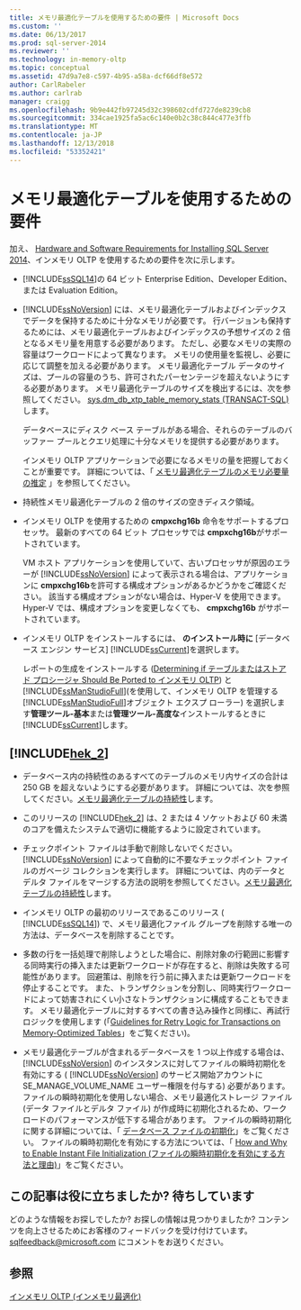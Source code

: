 ```yaml
---
title: メモリ最適化テーブルを使用するための要件 | Microsoft Docs
ms.custom: ''
ms.date: 06/13/2017
ms.prod: sql-server-2014
ms.reviewer: ''
ms.technology: in-memory-oltp
ms.topic: conceptual
ms.assetid: 47d9a7e8-c597-4b95-a58a-dcf66df8e572
author: CarlRabeler
ms.author: carlrab
manager: craigg
ms.openlocfilehash: 9b9e442fb97245d32c398602cdfd727de8239cb8
ms.sourcegitcommit: 334cae1925fa5ac6c140e0b2c38c844c477e3ffb
ms.translationtype: MT
ms.contentlocale: ja-JP
ms.lasthandoff: 12/13/2018
ms.locfileid: "53352421"
---
```

# <a name="requirements-for-using-memory-optimized-tables"></a>メモリ最適化テーブルを使用するための要件
  加え、 [Hardware and Software Requirements for Installing SQL Server 2014](../../sql-server/install/hardware-and-software-requirements-for-installing-sql-server.md)、インメモリ OLTP を使用するための要件を次に示します。  
  
-   [!INCLUDE[ssSQL14](../../includes/sssql14-md.md)]の 64 ビット Enterprise Edition、Developer Edition、または Evaluation Edition。  
  
-   [!INCLUDE[ssNoVersion](../../includes/ssnoversion-md.md)] には、メモリ最適化テーブルおよびインデックスでデータを保持するために十分なメモリが必要です。 行バージョンも保持するためには、メモリ最適化テーブルおよびインデックスの予想サイズの 2 倍となるメモリ量を用意する必要があります。 ただし、必要なメモリの実際の容量はワークロードによって異なります。 メモリの使用量を監視し、必要に応じて調整を加える必要があります。 メモリ最適化テーブル データのサイズは、プールの容量のうち、許可されたパーセンテージを超えないようにする必要があります。 メモリ最適化テーブルのサイズを検出するには、次を参照してください。 [sys.dm_db_xtp_table_memory_stats &#40;TRANSACT-SQL&#41;](/sql/relational-databases/system-dynamic-management-views/sys-dm-db-xtp-table-memory-stats-transact-sql)します。  
  
     データベースにディスク ベース テーブルがある場合、それらのテーブルのバッファー プールとクエリ処理に十分なメモリを提供する必要があります。  
  
     インメモリ OLTP アプリケーションで必要になるメモリの量を把握しておくことが重要です。 詳細については、「 [メモリ最適化テーブルのメモリ必要量の推定](memory-optimized-tables.md) 」を参照してください。  
  
-   持続性メモリ最適化テーブルの 2 倍のサイズの空きディスク領域。  
  
-   インメモリ OLTP を使用するための **cmpxchg16b** 命令をサポートするプロセッサ。 最新のすべての 64 ビット プロセッサでは **cmpxchg16b**がサポートされています。  
  
     VM ホスト アプリケーションを使用していて、古いプロセッサが原因のエラーが [!INCLUDE[ssNoVersion](../../includes/ssnoversion-md.md)] によって表示される場合は、アプリケーションに **cmpxchg16b**を許可する構成オプションがあるかどうかをご確認ください。 該当する構成オプションがない場合は、Hyper-V を使用できます。Hyper-V では、構成オプションを変更しなくても、 **cmpxchg16b** がサポートされています。  
  
-   インメモリ OLTP をインストールするには、 **のインストール時に** [データベース エンジン サービス] [!INCLUDE[ssCurrent](../../../includes/sscurrent-md.md)]を選択します。  
  
     レポートの生成をインストールする ([Determining if テーブルまたはストアド プロシージャ Should Be Ported to インメモリ OLTP](determining-if-a-table-or-stored-procedure-should-be-ported-to-in-memory-oltp.md)) と[!INCLUDE[ssManStudioFull](../../../includes/ssmanstudiofull-md.md)](を使用して、インメモリ OLTP を管理する[!INCLUDE[ssManStudioFull](../../../includes/ssmanstudiofull-md.md)]オブジェクト エクスプ ローラー) を選択します**管理ツール-基本**または**管理ツール-高度な**インストールするときに[!INCLUDE[ssCurrent](../../../includes/sscurrent-md.md)]します。  
  
## <a name="important-notes-on-using-includehek2includeshek-2-mdmd"></a> [!INCLUDE[hek_2](../../../includes/hek-2-md.md)]  
  
-   データベース内の持続性のあるすべてのテーブルのメモリ内サイズの合計は 250 GB を超えないようにする必要があります。 詳細については、次を参照してください。[メモリ最適化テーブルの持続性](durability-for-memory-optimized-tables.md)します。  
  
-   このリリースの [!INCLUDE[hek_2](../../../includes/hek-2-md.md)] は、2 または 4 ソケットおよび 60 未満のコアを備えたシステムで適切に機能するように設定されています。  
  
-   チェックポイント ファイルは手動で削除しないでください。 [!INCLUDE[ssNoVersion](../../includes/ssnoversion-md.md)] によって自動的に不要なチェックポイント ファイルのガベージ コレクションを実行します。 詳細については、内のデータとデルタ ファイルをマージする方法の説明を参照してください。[メモリ最適化テーブルの持続性](durability-for-memory-optimized-tables.md)します。  
  
-   インメモリ OLTP の最初のリリースであるこのリリース ( [!INCLUDE[ssSQL14](../../includes/sssql14-md.md)]) で、メモリ最適化ファイル グループを削除する唯一の方法は、データベースを削除することです。  
  
-   多数の行を一括処理で削除しようとした場合に、削除対象の行範囲に影響する同時実行の挿入または更新ワークロードが存在すると、削除は失敗する可能性があります。 回避策は、削除を行う前に挿入または更新ワークロードを停止することです。 また、トランザクションを分割し、同時実行ワークロードによって妨害されにくい小さなトランザクションに構成することもできます。 メモリ最適化テーブルに対するすべての書き込み操作と同様に、再試行ロジックを使用します (「[Guidelines for Retry Logic for Transactions on Memory-Optimized Tables](../../database-engine/guidelines-for-retry-logic-for-transactions-on-memory-optimized-tables.md)」をご覧ください)。  
  
-   メモリ最適化テーブルが含まれるデータベースを 1 つ以上作成する場合は、 [!INCLUDE[ssNoVersion](../../includes/ssnoversion-md.md)] のインスタンスに対してファイルの瞬時初期化を有効にする ( [!INCLUDE[ssNoVersion](../../includes/ssnoversion-md.md)] のサービス開始アカウントに SE_MANAGE_VOLUME_NAME ユーザー権限を付与する) 必要があります。 ファイルの瞬時初期化を使用しない場合、メモリ最適化ストレージ ファイル (データ ファイルとデルタ ファイル) が作成時に初期化されるため、ワークロードのパフォーマンスが低下する場合があります。 ファイルの瞬時初期化に関する詳細については、「 [データベース ファイルの初期化](../databases/database-instant-file-initialization.md)」をご覧ください。 ファイルの瞬時初期化を有効にする方法については、「 [How and Why to Enable Instant File Initialization (ファイルの瞬時初期化を有効にする方法と理由)](https://blogs.msdn.com/b/sql_pfe_blog/archive/2009/12/23/how-and-why-to-enable-instant-file-initialization.aspx)」をご覧ください。  
  
## <a name="did-this-article-help-you-were-listening"></a>この記事は役に立ちましたか? 待ちしています  
 どのような情報をお探しでしたか? お探しの情報は見つかりましたか? コンテンツを向上させるためにお客様のフィードバックを受け付けています。 [sqlfeedback@microsoft.com](mailto:sqlfeedback@microsoft.com?subject=Your%20feedback%20about%20the%20Requirements%20for%20Using%20Memory-Optimized%20Tables%20page) にコメントをお送りください。  
  
## <a name="see-also"></a>参照  
 [インメモリ OLTP &#40;インメモリ最適化&#41;](in-memory-oltp-in-memory-optimization.md)  
  
  
